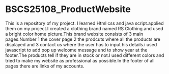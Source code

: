 # BSCS25108_ProductWebsite
This is a repository of my project. I learned Html css and java script.applied them on my project.I created a clothing brand named RS Clothing
and used a bright color home picture.This brand website consists of 3 main pages.Number 1 the cover page 2 the prodcuts where all the products are displayed and 3 contact us where the user has to input his details.i used javascript to add pop up welcome message and to show year at the footer.The products tell if they are in stock or not.I used different colors and tried to make my website as professional as possible.In the footer of all pages there are links of my accounts.  

